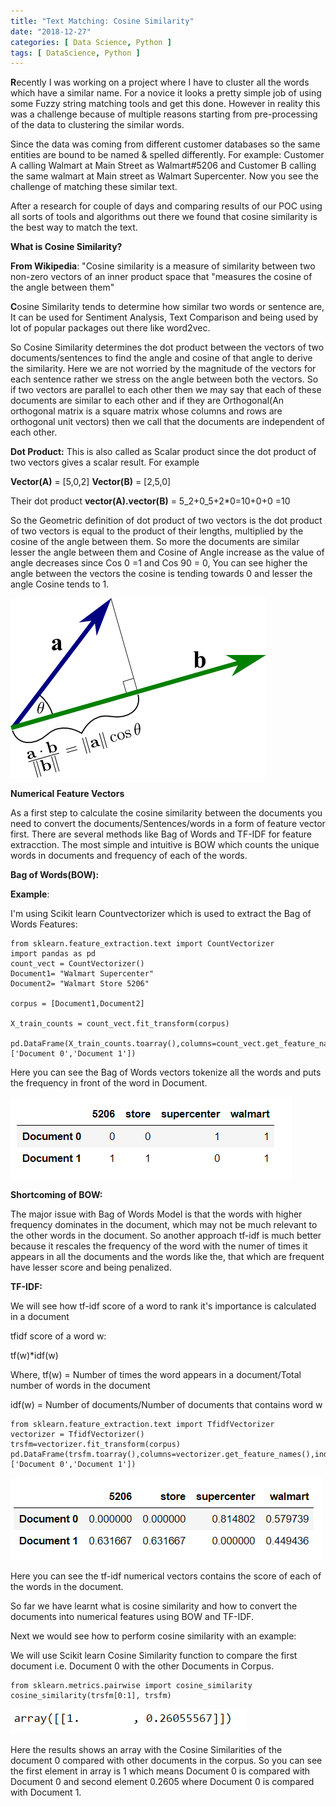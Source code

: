 ```yaml
---
title: "Text Matching: Cosine Similarity"
date: "2018-12-27"
categories: [ Data Science, Python ]
tags: [ DataScience, Python ]
---
```


**R**ecently I was working on a project where I have to cluster all the words which have a similar name. For a novice it looks a pretty simple job of using some Fuzzy string matching tools and get this done. However in reality this was a challenge because of multiple reasons starting from pre-processing of the data to clustering the similar words.


Since the data was coming from different customer databases so the same entities are bound to be named & spelled differently. For example: Customer A calling Walmart at Main Street as Walmart#5206 and Customer B calling the same walmart at Main street as Walmart Supercenter. Now you see the challenge of matching these similar text.

After a research for couple of days and comparing results of our POC using all sorts of tools and algorithms out there we found that cosine similarity is the best way to match the text.

**What is Cosine Similarity?**

**From Wikipedia**: "Cosine similarity is a measure of similarity between two non-zero vectors of an inner product space that
"measures the cosine of the angle between them"

**C**osine Similarity tends to determine how similar two words or sentence are, It can be used for Sentiment Analysis, Text Comparison
and being used by lot of popular packages out there like word2vec.

So Cosine Similarity determines the dot product between the vectors of two documents/sentences to find the angle and cosine of
that angle to derive the similarity. Here we are not worried by the magnitude of the vectors for each sentence rather we stress
on the angle between both the vectors. So if two vectors are parallel to each other then we may say that each of these documents
are similar to each other and if they are Orthogonal(An orthogonal matrix is a square matrix whose columns and rows are orthogonal unit vectors)
then we call that the documents are independent of each other.

**Dot Product:**
This is also called as Scalar product since the dot product of two vectors gives a scalar result. For example

**Vector(A)** = \[5,0,2\]
**Vector(B)** = \[2,5,0\]

Their dot product
**vector(A).vector(B)** = 5_2+0_5+2\*0=10+0+0
\=10

So the Geometric definition of dot product of two vectors is the dot product of two vectors is equal to the product of their lengths, multiplied by the cosine of the angle between them. So more the documents are similar lesser the angle between them and Cosine of Angle increase as the value of angle decreases since Cos 0 =1 and Cos 90 = 0, You can see higher the angle between the vectors the cosine is tending towards 0 and lesser the angle Cosine tends to 1.

![](/images/2018/12/dot_product_projection.png)


****Numerical Feature Vectors****

As a first step to calculate the cosine similarity between the documents you need to convert the documents/Sentences/words in a form of
feature vector first. There are several methods like Bag of Words and TF-IDF for feature extracction. The most simple and intuitive is BOW which counts the unique words in documents and frequency of each of the words.

**Bag of Words(BOW):**

**Example**:

I'm using Scikit learn Countvectorizer which is used to extract the Bag of Words Features:

```
from sklearn.feature_extraction.text import CountVectorizer
import pandas as pd
count_vect = CountVectorizer()
Document1= "Walmart Supercenter"
Document2= "Walmart Store 5206"

corpus = [Document1,Document2]

X_train_counts = count_vect.fit_transform(corpus)

pd.DataFrame(X_train_counts.toarray(),columns=count_vect.get_feature_names(),index=['Document 0','Document 1'])
```

Here you can see the Bag of Words vectors tokenize all the words and puts the frequency in front of the word in Document.

![](/images/2018/12/image-1.png)

**Shortcoming of BOW:**

The major issue with Bag of Words Model is that the words with higher frequency dominates in the document, which may not be much relevant to the other words in the document. So another approach tf-idf is much better because it rescales the frequency of the word with the numer of times it appears in all the documents and the words like the, that which are frequent have lesser score and being penalized.

**TF-IDF:**

We will see how tf-idf score of a word to rank it's importance is calculated in a document

tfidf score of a word w:

tf(w)\*idf(w)

Where, tf(w) = Number of times the word appears in a document/Total number of words in the document

idf(w) = Number of documents/Number of documents that contains word w

```
from sklearn.feature_extraction.text import TfidfVectorizer
vectorizer = TfidfVectorizer()
trsfm=vectorizer.fit_transform(corpus)
pd.DataFrame(trsfm.toarray(),columns=vectorizer.get_feature_names(),index=['Document 0','Document 1'])
```

![](/images/2018/12/image-2.png)

Here you can see the tf-idf numerical vectors contains the score of each of the words in the document.

So far we have learnt what is cosine similarity and how to convert the documents into numerical features using BOW and TF-IDF.

Next we would see how to perform cosine similarity with an example:

We will use Scikit learn Cosine Similarity function to compare the first document i.e. Document 0 with the other Documents in Corpus.

```
from sklearn.metrics.pairwise import cosine_similarity
cosine_similarity(trsfm[0:1], trsfm)
```

![](/images/2018/12/image-3.png)

Here the results shows an array with the Cosine Similarities of the document 0 compared with other documents in the corpus. So you can see the first element in array is 1 which means Document 0 is compared with Document 0 and second element 0.2605 where Document 0 is compared with Document 1.
